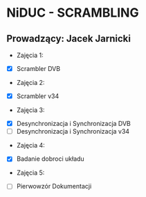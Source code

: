 # NiDUC - SCRAMBLING
Prowadzący: Jacek Jarnicki
---

- Zajęcia 1:
- [x] Scrambler DVB
- Zajęcia 2:
- [x] Scrambler v34
- Zajęcia 3:
- [x] Desynchronizacja i Synchronizacja DVB
- [ ] Desynchronizacja i Synchronizacja v34
- Zajęcia 4:
- [x] Badanie dobroci układu
- Zajęcia 5:
- [ ] Pierwowzór Dokumentacji
